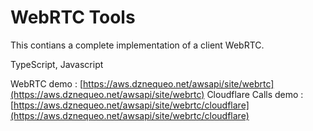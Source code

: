 # WebRTC Tools

This contians a complete implementation of a client WebRTC.

TypeScript, Javascript

WebRTC demo : [https://aws.dznequeo.net/awsapi/site/webrtc](https://aws.dznequeo.net/awsapi/site/webrtc)
Cloudflare Calls demo : [https://aws.dznequeo.net/awsapi/site/webrtc/cloudflare](https://aws.dznequeo.net/awsapi/site/webrtc/cloudflare)
